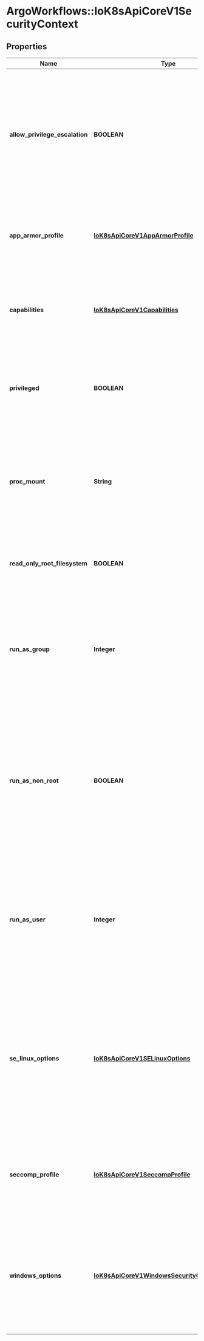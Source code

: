# ArgoWorkflows::IoK8sApiCoreV1SecurityContext

## Properties
Name | Type | Description | Notes
------------ | ------------- | ------------- | -------------
**allow_privilege_escalation** | **BOOLEAN** | AllowPrivilegeEscalation controls whether a process can gain more privileges than its parent process. This bool directly controls if the no_new_privs flag will be set on the container process. AllowPrivilegeEscalation is true always when the container is: 1) run as Privileged 2) has CAP_SYS_ADMIN Note that this field cannot be set when spec.os.name is windows. | [optional] 
**app_armor_profile** | [**IoK8sApiCoreV1AppArmorProfile**](IoK8sApiCoreV1AppArmorProfile.md) | appArmorProfile is the AppArmor options to use by this container. If set, this profile overrides the pod&#39;s appArmorProfile. Note that this field cannot be set when spec.os.name is windows. | [optional] 
**capabilities** | [**IoK8sApiCoreV1Capabilities**](IoK8sApiCoreV1Capabilities.md) | The capabilities to add/drop when running containers. Defaults to the default set of capabilities granted by the container runtime. Note that this field cannot be set when spec.os.name is windows. | [optional] 
**privileged** | **BOOLEAN** | Run container in privileged mode. Processes in privileged containers are essentially equivalent to root on the host. Defaults to false. Note that this field cannot be set when spec.os.name is windows. | [optional] 
**proc_mount** | **String** | procMount denotes the type of proc mount to use for the containers. The default value is Default which uses the container runtime defaults for readonly paths and masked paths. This requires the ProcMountType feature flag to be enabled. Note that this field cannot be set when spec.os.name is windows. | [optional] 
**read_only_root_filesystem** | **BOOLEAN** | Whether this container has a read-only root filesystem. Default is false. Note that this field cannot be set when spec.os.name is windows. | [optional] 
**run_as_group** | **Integer** | The GID to run the entrypoint of the container process. Uses runtime default if unset. May also be set in PodSecurityContext.  If set in both SecurityContext and PodSecurityContext, the value specified in SecurityContext takes precedence. Note that this field cannot be set when spec.os.name is windows. | [optional] 
**run_as_non_root** | **BOOLEAN** | Indicates that the container must run as a non-root user. If true, the Kubelet will validate the image at runtime to ensure that it does not run as UID 0 (root) and fail to start the container if it does. If unset or false, no such validation will be performed. May also be set in PodSecurityContext.  If set in both SecurityContext and PodSecurityContext, the value specified in SecurityContext takes precedence. | [optional] 
**run_as_user** | **Integer** | The UID to run the entrypoint of the container process. Defaults to user specified in image metadata if unspecified. May also be set in PodSecurityContext.  If set in both SecurityContext and PodSecurityContext, the value specified in SecurityContext takes precedence. Note that this field cannot be set when spec.os.name is windows. | [optional] 
**se_linux_options** | [**IoK8sApiCoreV1SELinuxOptions**](IoK8sApiCoreV1SELinuxOptions.md) | The SELinux context to be applied to the container. If unspecified, the container runtime will allocate a random SELinux context for each container.  May also be set in PodSecurityContext.  If set in both SecurityContext and PodSecurityContext, the value specified in SecurityContext takes precedence. Note that this field cannot be set when spec.os.name is windows. | [optional] 
**seccomp_profile** | [**IoK8sApiCoreV1SeccompProfile**](IoK8sApiCoreV1SeccompProfile.md) | The seccomp options to use by this container. If seccomp options are provided at both the pod &amp; container level, the container options override the pod options. Note that this field cannot be set when spec.os.name is windows. | [optional] 
**windows_options** | [**IoK8sApiCoreV1WindowsSecurityContextOptions**](IoK8sApiCoreV1WindowsSecurityContextOptions.md) | The Windows specific settings applied to all containers. If unspecified, the options from the PodSecurityContext will be used. If set in both SecurityContext and PodSecurityContext, the value specified in SecurityContext takes precedence. Note that this field cannot be set when spec.os.name is linux. | [optional] 


